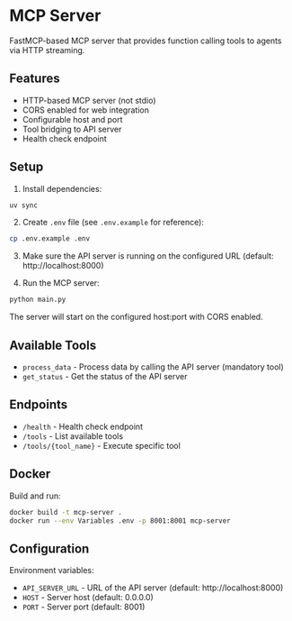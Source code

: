 # MCP Server

FastMCP-based MCP server that provides function calling tools to agents via HTTP streaming.

## Features

- HTTP-based MCP server (not stdio)
- CORS enabled for web integration
- Configurable host and port
- Tool bridging to API server
- Health check endpoint

## Setup

1. Install dependencies:
```bash
uv sync
```

2. Create `.env` file (see `.env.example` for reference):
```bash
cp .env.example .env
```

3. Make sure the API server is running on the configured URL (default: http://localhost:8000)

4. Run the MCP server:
```bash
python main.py
```

The server will start on the configured host:port with CORS enabled.

## Available Tools

- `process_data` - Process data by calling the API server (mandatory tool)
- `get_status` - Get the status of the API server

## Endpoints

- `/health` - Health check endpoint
- `/tools` - List available tools
- `/tools/{tool_name}` - Execute specific tool

## Docker

Build and run:
```bash
docker build -t mcp-server .
docker run --env Variables .env -p 8001:8001 mcp-server
```

## Configuration

Environment variables:
- `API_SERVER_URL` - URL of the API server (default: http://localhost:8000)
- `HOST` - Server host (default: 0.0.0.0)
- `PORT` - Server port (default: 8001)